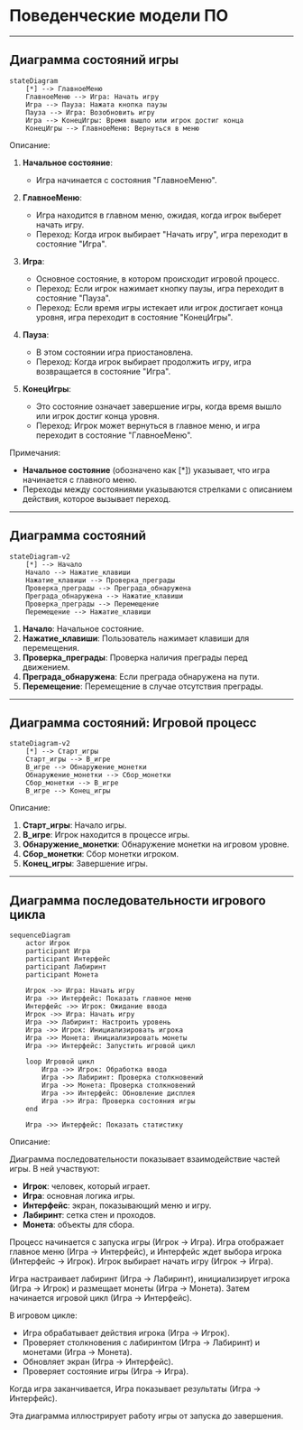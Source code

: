 # Поведенческие модели ПО
-------

## Диаграмма состояний игры

```mermaid
stateDiagram
    [*] --> ГлавноеМеню
    ГлавноеМеню --> Игра: Начать игру
    Игра --> Пауза: Нажата кнопка паузы
    Пауза --> Игра: Возобновить игру
    Игра --> КонецИгры: Время вышло или игрок достиг конца
    КонецИгры --> ГлавноеМеню: Вернуться в меню
```
Описание:

1. **Начальное состояние**:
   - Игра начинается с состояния "ГлавноеМеню".

2. **ГлавноеМеню**:
   - Игра находится в главном меню, ожидая, когда игрок выберет начать игру.
   - Переход: Когда игрок выбирает "Начать игру", игра переходит в состояние "Игра".

3. **Игра**:
   - Основное состояние, в котором происходит игровой процесс.
   - Переход: Если игрок нажимает кнопку паузы, игра переходит в состояние "Пауза".
   - Переход: Если время игры истекает или игрок достигает конца уровня, игра переходит в состояние "КонецИгры".

4. **Пауза**:
   - В этом состоянии игра приостановлена.
   - Переход: Когда игрок выбирает продолжить игру, игра возвращается в состояние "Игра".

5. **КонецИгры**:
   - Это состояние означает завершение игры, когда время вышло или игрок достиг конца уровня.
   - Переход: Игрок может вернуться в главное меню, и игра переходит в состояние "ГлавноеМеню".

Примечания:
- **Начальное состояние** (обозначено как [*]) указывает, что игра начинается с главного меню.
- Переходы между состояниями указываются стрелками с описанием действия, которое вызывает переход.

---

## Диаграмма состояний 

```mermaid
stateDiagram-v2
    [*] --> Начало
    Начало --> Нажатие_клавиши
    Нажатие_клавиши --> Проверка_преграды
    Проверка_преграды --> Преграда_обнаружена
    Преграда_обнаружена --> Нажатие_клавиши
    Проверка_преграды --> Перемещение
    Перемещение --> Нажатие_клавиши
```

1. **Начало**: Начальное состояние.
2. **Нажатие_клавиши**: Пользователь нажимает клавиши для перемещения.
3. **Проверка_преграды**: Проверка наличия преграды перед движением.
4. **Преграда_обнаружена**: Если преграда обнаружена на пути.
5. **Перемещение**: Перемещение в случае отсутствия преграды.

---

## Диаграмма состояний: Игровой процесс

```mermaid
stateDiagram-v2
    [*] --> Старт_игры
    Старт_игры --> В_игре
    В_игре --> Обнаружение_монетки
    Обнаружение_монетки --> Сбор_монетки
    Сбор_монетки --> В_игре
    В_игре --> Конец_игры
```
Описание:

1. **Старт_игры**: Начало игры.
2. **В_игре**: Игрок находится в процессе игры.
3. **Обнаружение_монетки**: Обнаружение монетки на игровом уровне.
4. **Сбор_монетки**: Сбор монетки игроком.
5. **Конец_игры**: Завершение игры.


---

## Диаграмма последовательности игрового цикла

```mermaid
sequenceDiagram
    actor Игрок
    participant Игра
    participant Интерфейс
    participant Лабиринт
    participant Монета

    Игрок ->> Игра: Начать игру
    Игра ->> Интерфейс: Показать главное меню
    Интерфейс ->> Игрок: Ожидание ввода
    Игрок ->> Игра: Начать игру
    Игра ->> Лабиринт: Настроить уровень
    Игра ->> Игрок: Инициализировать игрока
    Игра ->> Монета: Инициализировать монеты
    Игра ->> Интерфейс: Запустить игровой цикл

    loop Игровой цикл
        Игра ->> Игрок: Обработка ввода
        Игра ->> Лабиринт: Проверка столкновений
        Игра ->> Монета: Проверка столкновений
        Игра ->> Интерфейс: Обновление дисплея
        Игра ->> Игра: Проверка состояния игры
    end

    Игра ->> Интерфейс: Показать статистику
```

Описание:

Диаграмма последовательности показывает взаимодействие частей игры. В ней участвуют:

- **Игрок**: человек, который играет.
- **Игра**: основная логика игры.
- **Интерфейс**: экран, показывающий меню и игру.
- **Лабиринт**: сетка стен и проходов.
- **Монета**: объекты для сбора.

Процесс начинается с запуска игры (Игрок -> Игра). Игра отображает главное меню (Игра -> Интерфейс), и Интерфейс ждет выбора игрока (Интерфейс -> Игрок). Игрок выбирает начать игру (Игрок -> Игра).

Игра настраивает лабиринт (Игра -> Лабиринт), инициализирует игрока (Игра -> Игрок) и размещает монеты (Игра -> Монета). Затем начинается игровой цикл (Игра -> Интерфейс).

В игровом цикле:
- Игра обрабатывает действия игрока (Игра -> Игрок).
- Проверяет столкновения с лабиринтом (Игра -> Лабиринт) и монетами (Игра -> Монета).
- Обновляет экран (Игра -> Интерфейс).
- Проверяет состояние игры (Игра -> Игра).

Когда игра заканчивается, Игра показывает результаты (Игра -> Интерфейс).

Эта диаграмма иллюстрирует работу игры от запуска до завершения.